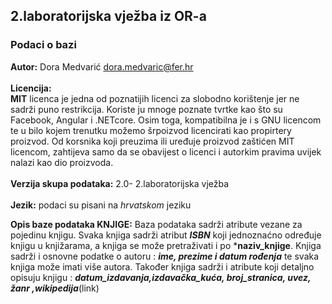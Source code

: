 ## 2.laboratorijska vježba iz OR-a
### Podaci o bazi
**Autor:**  Dora Medvarić dora.medvaric@fer.hr<br/>
<br>
**Licencija:**</br>
**MIT**
licenca je jedna od poznatijih licenci za slobodno korištenje jer ne sadrži puno restrikcija. Koriste ju mnoge poznate tvrtke kao što su Facebook, Angular i .NETcore. Osim toga, kompatibilna je i s GNU licencom te u bilo kojem trenutku možemo šrpoizvod licencirati kao propirtery proizvod.
Od korsnika koji preuzima ili uređuje proizvod zaštićen MIT licencom, zahtijeva samo da se obavijest o licenci i autorkim pravima uvijek nalazi kao dio proizvoda.</br>
</br>
**Verzija skupa podataka:**
2.0- 2.laboratorijska vježba </br>
</br>
**Jezik:**
podaci su pisani na *hrvatskom* jeziku
</br>

**Opis baze podataka KNJIGE:**
Baza podataka sadrži atribute vezane za pojedinu knjigu. Svaka knjiga sadrži atribut ***ISBN*** koji jednoznaćno određuje knjigu u knjižarama, a knjiga se može pretraživati i po ***naziv_knjige**. Knjiga sadrži i osnovne podatke o autoru : ***ime, prezime i datum rođenja*** te svaka knjiga može imati više autora. Također knjiga sadrži i atribute koji detaljno opisuju knjigu : ***datum_izdavanja,izdavačka_kuća, broj_stranica, uvez, žanr ,wikipedija***(link)


